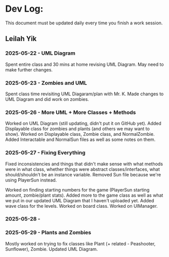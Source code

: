 # Dev Log:

This document must be updated daily every time you finish a work session.

## Leilah Yik

### 2025-05-22 - UML Diagram
Spent entire class and 30 mins at home revising UML Diagram. May need to make further changes.

### 2025-05-23 - Zombies and UML
Spent class time revisiting UML Diagaram/plan with Mr. K. Made changes to UML Diagram and did work on zombies.

### 2025-05-26 - More UML + More Classes + Methods
Worked on UML Diagram (still updating, didn't put it on GitHub yet). Added Displayable class for zombies and plants (and others we may want to show). Worked on Displayable class, Zombie class, and NormalZombie. Added Interactable and NormalSun files as well as some notes on them.

### 2025-05-27 - Fixing Everything
Fixed inconsistencies and things that didn't make sense with what methods were in what class, whether things were abstract classes/interfaces, what should/shouldn't be an instance variable. Removed Sun file because we're using PlayerSun instead.

Worked on finding starting numbers for the game (PlayerSun starting amount, zombie/plant stats). Added more to the game class as well as what we put in our updated UML Diagram that I haven't uploaded yet. Added wave class for the levels. Worked on board class. Worked on UIManager.

### 2025-05-28 - 

### 2025-05-29 - Plants and Zombies
Mostly worked on trying to fix classes like Plant (+ related - Peashooter, Sunflower), Zombie. Updated UML Diagram. 